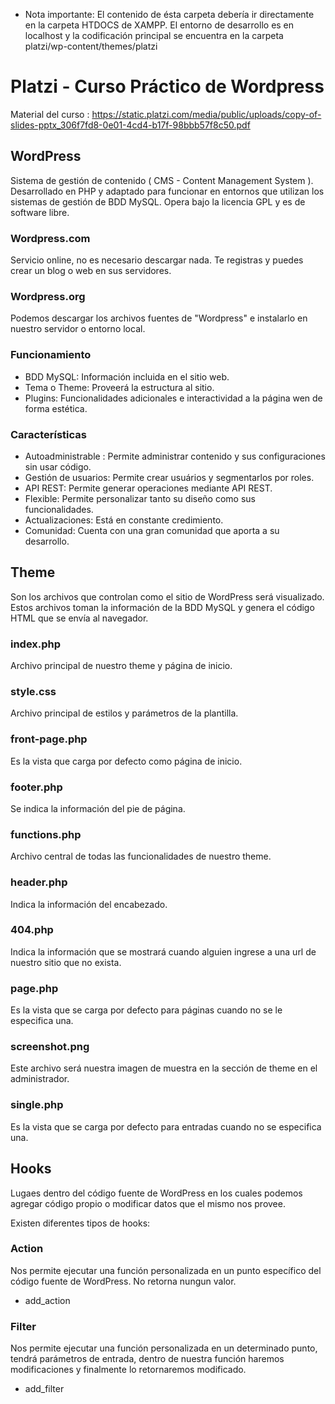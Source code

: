 - Nota importante: El contenido de ésta carpeta debería ir directamente en la carpeta HTDOCS de XAMPP.
El entorno de desarrollo es en localhost y la codificación principal se encuentra en la carpeta platzi/wp-content/themes/platzi

# Platzi - Curso Práctico de Wordpress

Material del curso : https://static.platzi.com/media/public/uploads/copy-of-slides-pptx_306f7fd8-0e01-4cd4-b17f-98bbb57f8c50.pdf 

## WordPress

Sistema de gestión de contenido ( CMS - Content Management System ). 
Desarrollado en PHP y adaptado para funcionar en entornos que utilizan los sistemas de gestión de BDD MySQL. 
Opera bajo la licencia GPL y es de software libre.

### Wordpress.com

Servicio online, no es necesario descargar nada. Te registras y puedes crear un blog o web en sus servidores.

### Wordpress.org

Podemos descargar los archivos fuentes de "Wordpress" e instalarlo en nuestro servidor o entorno local.

### Funcionamiento
- BDD MySQL: Información incluida en el sitio web.
- Tema o Theme: Proveerá la estructura al sitio.
- Plugins: Funcionalidades adicionales e interactividad a la página wen de forma estética.

### Características

- Autoadministrable : Permite administrar contenido y sus configuraciones sin usar código.
- Gestión de usuarios: Permite crear usuários y segmentarlos por roles.
- API REST: Permite generar operaciones mediante API REST.
- Flexible: Permite personalizar tanto su diseño como sus funcionalidades.
- Actualizaciones: Está en constante credimiento.
- Comunidad: Cuenta con una gran comunidad que aporta a su desarrollo.


## Theme

Son los archivos que controlan como el sitio de WordPress será visualizado.
Estos archivos toman la información de la BDD MySQL y genera el código  HTML que se envía al navegador.

### index.php

Archivo principal de nuestro theme y página de inicio.

### style.css

Archivo principal de estilos y parámetros de la plantilla.

### front-page.php

Es la vista que carga por defecto como página de inicio.

### footer.php

Se indica la información del pie de página.

### functions.php

Archivo central de todas las funcionalidades de nuestro theme.

### header.php

Indica la información del encabezado.

### 404.php

Indica la información que se mostrará cuando alguien ingrese a una url de nuestro sitio que no exista.

### page.php

Es la vista que se carga por defecto para páginas cuando no se le especifica una.

### screenshot.png

Este archivo será nuestra imagen de muestra en la sección de theme en el administrador.

### single.php 

Es la vista que se carga por defecto para entradas cuando no se especifica una.

## Hooks

Lugaes dentro del código fuente de WordPress en los cuales podemos agregar código propio o modificar datos que el mismo nos provee.

Existen diferentes tipos de hooks:

### Action 

Nos permite ejecutar una función personalizada en un punto específico del código fuente de WordPress. No retorna nungun valor.

  - add_action

### Filter

Nos permite ejecutar una función personalizada en un determinado punto, tendrá parámetros de entrada, dentro de nuestra función haremos modificaciones y finalmente lo retornaremos modificado. 

  - add_filter



